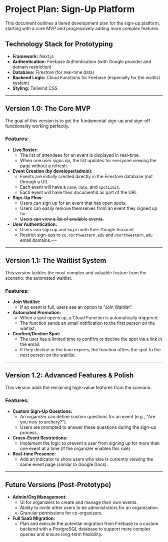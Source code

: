 # Project Plan: Sign-Up Platform

This document outlines a tiered development plan for the sign-up platform, starting with a core MVP and progressively adding more complex features.

## Technology Stack for Prototyping

*   **Framework:** Next.js
*   **Authentication:** Firebase Authentication (with Google provider and domain restriction)
*   **Database:** Firestore (for real-time data)
*   **Backend Logic:** Cloud Functions for Firebase (especially for the waitlist system)
*   **Styling:** Tailwind CSS

---

## Version 1.0: The Core MVP

The goal of this version is to get the fundamental sign-up and sign-off functionality working perfectly.

### Features:
- **Live Roster:**
  - The list of attendees for an event is displayed in real-time.
  - When one user signs up, the list updates for everyone viewing the page without a refresh.
- **Event Creation (by developer/admin):**
  - Events are initially created directly in the Firestore database (not through a UI).
  - Each event will have a `name`, `date`, and `spotLimit`.
  - Each event will have their documentid as part of the URL
- **Sign-Up Flow:**
  - Users can sign up for an event that has open spots.
  - Users can easily remove themselves from an event they signed up for.
  - ~~Users can view a list of available events.~~
- **User Authentication:**
  - Users can sign up and log in with their Google Account.
  - Restrict sign-ups to `@u.northwestern.edu` and `@northwestern.edu` email domains.~~

---

## Version 1.1: The Waitlist System

This version tackles the most complex and valuable feature from the scenario: the automated waitlist.

### Features:
- **Join Waitlist:**
  - If an event is full, users see an option to "Join Waitlist".
- **Automated Promotion:**
  - When a spot opens up, a Cloud Function is automatically triggered.
  - The function sends an email notification to the first person on the waitlist.
- **Confirm/Decline Spot:**
  - The user has a limited time to confirm or decline the spot via a link in the email.
  - If they decline or the time expires, the function offers the spot to the next person on the waitlist.

---

## Version 1.2: Advanced Features & Polish

This version adds the remaining high-value features from the scenario.

### Features:
- **Custom Sign-Up Questions:**
  - An organizer can define custom questions for an event (e.g., "Are you new to archery?").
  - Users are prompted to answer these questions during the sign-up process.
- **Cross-Event Restrictions:**
  - Implement the logic to prevent a user from signing up for more than one event at a time (if the organizer enables this rule).
- **Real-time Presence:**
  - Add an indicator to show users who else is currently viewing the same event page (similar to Google Docs).

---

## Future Versions (Post-Prototype)

- **Admin/Org Management:**
  - UI for organizers to create and manage their own events.
  - Ability to invite other users to be administrators for an organization.
  - Granular permissions for co-organizers.
- **Full SaaS Migration:**
  - Plan and execute the potential migration from Firebase to a custom backend with a PostgreSQL database to support more complex queries and ensure long-term flexibility.
